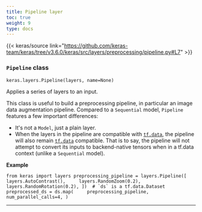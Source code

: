 ```yaml
---
title: Pipeline layer
toc: true
weight: 9
type: docs
---
```


{{< keras/source link="https://github.com/keras-team/keras/tree/v3.6.0/keras/src/layers/preprocessing/pipeline.py#L7" >}}

### `Pipeline` class

`keras.layers.Pipeline(layers, name=None)`

Applies a series of layers to an input.

This class is useful to build a preprocessing pipeline, in particular an image data augmentation pipeline. Compared to a `Sequential` model, `Pipeline` features a few important differences:

- It's not a `Model`, just a plain layer.
- When the layers in the pipeline are compatible with [`tf.data`](https://www.tensorflow.org/api_docs/python/tf/data), the pipeline will also remain [`tf.data`](https://www.tensorflow.org/api_docs/python/tf/data) compatible. That is to say, the pipeline will not attempt to convert its inputs to backend-native tensors when in a tf.data context (unlike a `Sequential` model).

**Example**

`` from keras import layers preprocessing_pipeline = layers.Pipeline([     layers.AutoContrast(),     layers.RandomZoom(0.2),     layers.RandomRotation(0.2), ])  # `ds` is a tf.data.Dataset preprocessed_ds = ds.map(     preprocessing_pipeline,     num_parallel_calls=4, ) ``

---
